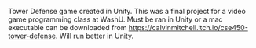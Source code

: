 Tower Defense game created in Unity. This was a final project for a video game programming class at WashU. Must be ran in Unity or a mac executable can be downloaded from https://calvinmitchell.itch.io/cse450-tower-defense. Will run better in Unity.
